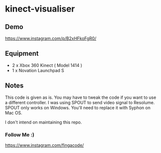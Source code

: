 # kinect-visualiser

## Demo
https://www.instagram.com/p/B2xHFkoFgR0/

## Equipment
- 2 x Xbox 360 Kinect ( Model 1414 )
- 1 x Novation Launchpad S

## Notes
This code is given as is.
You may have to tweak the code if you want to use a different controller.
I was using SPOUT to send video signal to Resolume.
SPOUT only works on Windows. You'll need to replace it with Syphon on Mac OS.

I don't intend on maintaining this repo.

### Follow Me :)
https://www.instagram.com/fingacode/

